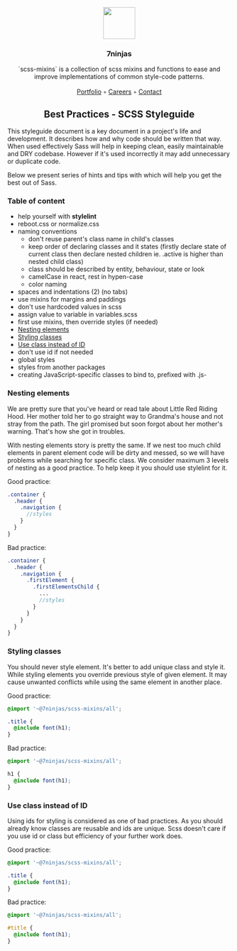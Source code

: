 <p align="center">
  <a href="https://7ninjas.com/">
    <img src="https://7ninjas.com/assets/7ninjas-logo-250x250.gif" alt="" width=72 height=72>
  </a>

  <h3 align="center">7ninjas</h3>

  <p align="center">
    `scss-mixins` is a collection of scss mixins and functions to ease and improve implementations of common style-code patterns.
    <br>
    <br>
    <a href="https://7ninjas.com/case-studies/">Portfolio</a>
    ◦
    <a href="https://7ninjas.com/careers/">Careers</a>
    ◦
    <a href="https://7ninjas.com/contact/">Contact</a>
  </p>
</p>


<h2 align="center">Best Practices - SCSS Styleguide</h2>
This styleguide document is a key document in a project's life and development. It describes how and why code should be 
written that way. When used effectively Sass will help in keeping clean, easily maintainable and DRY codebase. 
However if it's used incorrectly it may add unnecessary or duplicate code. 

Below we present series of hints and tips with which will help 
you get the best out of Sass.

### Table of content

- help yourself with <b>stylelint</b>
- reboot.css or normalize.css
- naming conventions
  - don't reuse parent's class name in child's classes
  - keep order of declaring classes and it states (firstly declare state of current class then declare nested children ie. .active is higher than nested child class)
  - class should be described by entity, behaviour, state or look
  - camelCase in react, rest in hypen-case
  - color naming
- spaces and indentations (2) (no tabs)
- use mixins for margins and paddings
- don't use hardcoded values in scss
- assign value to variable in variables.scss
- first use mixins, then override styles (if needed)
- [Nesting elements](#nesting-elements)
- [Styling classes](#styling-classes)
- [Use class instead of ID](#Use-class-instead-of-ID)
- don't use id if not needed
- global styles
- styles from another packages
- creating JavaScript-specific classes to bind to, prefixed with .js-


### Nesting elements

We are pretty sure that you've heard or read tale about Little Red Riding Hood. Her mother told her to go straight way 
to Grandma's house and not stray from the path. The girl promised but soon forgot about her mother's warning. That's how she got in troubles.

With nesting elements story is pretty the same. If we nest too much child elements in parent element code will be dirty and messed, so we will have problems while searching for specific class.
We consider maximum 3 levels of nesting as a good practice. To help keep it you should use stylelint for it.

Good practice:
```scss
.container {
  .header {
    .navigation {
      //styles
    }
  }
}
```

Bad practice:
```scss
.container {
  .header {
    .navigation {
      .firstElement {
        .firstElementsChild {
          ...
          //styles
        }
      }
    }
  }
}
```

### Styling classes

You should never style element. It's better to add unique class and style it. While styling elements you override previous style of given element.
It may cause unwanted conflicts while using the same element in another place.

Good practice:
```scss
@import '~@7ninjas/scss-mixins/all';

.title {
  @include font(h1);
}
```

Bad practice:
```scss
@import '~@7ninjas/scss-mixins/all';

h1 {
  @include font(h1);
}
```

### Use class instead of ID

Using ids for styling is considered as one of bad practices. As you should already know classes are reusable and ids are unique. 
Scss doesn't care if you use id or class but efficiency of your further work does.

Good practice:
```scss
@import '~@7ninjas/scss-mixins/all';

.title {
  @include font(h1);
}
```

Bad practice:
```scss
@import '~@7ninjas/scss-mixins/all';

#title {
  @include font(h1);
}
```